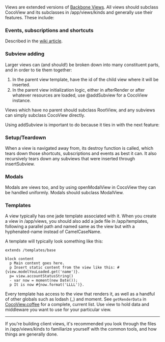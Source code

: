 Views are extended versions of [Backbone Views](http://backbonejs.org/#View). All views should subclass CocoView and its subclasses in /app/views/kinds and generally use their features. These include:

### Events, subscriptions and shortcuts
Described in the [wiki article](https://github.com/codecombat/codecombat/wiki/Events%2C-subscriptions%2C-shortcuts).

### Subview adding

Larger views can (and should!) be broken down into many constituent parts, and in order to tie them together:

1. In the parent view template, have the id of the child view where it will be inserted.
1. In the parent view initialization logic, either in afterRender or after whatever resources are loaded, use @addSubview for a CocoView instance.

Views which have no parent should subclass RootView, and any subviews can simply subclass CocoView directly.

Using addSubview is important to do because it ties in with the next feature:

### Setup/Teardown

When a view is navigated away from, its destroy function is called, which tears down those shortcuts, subscriptions and events as best it can. It also recursively tears down any subviews that were inserted through insertSubview.

### Modals

Modals are views too, and by using openModalView in CocoView they can be handled uniformly. Modals should subclass ModalView.

### Templates

A view typically has one jade template associated with it. When you create a view in /app/views, you should also add a jade file in /app/templates, following a parallel path and named same as the view but with a hyphenated-name instead of CamelCaseName.

A template will typically look something like this:

```jade
extends /templates/base

block content
  p Main content goes here.
  p Insert static content from the view like this: #{view.modelYouLoaded.get('name')}.
  p= view.accountStatusString()
  - var now = moment(new Date());
  p It is now #{now.format('LLLL')}.
```

Every template has access to the view that renders it, as well as a handful of other globals such as lodash (_) and moment. See `getRenderData` in [CocoView.coffee](https://github.com/codecombat/codecombat/blob/master/app/views/core/CocoView.coffee) for a complete, current list. Use view to hold data and middleware you want to use for your particular view.

***

If you're building client views, it's recommended you look through the files in /app/views/kinds to familiarize yourself with the common tools, and how things are generally done.